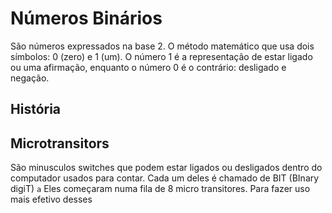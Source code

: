 # Números Binários

São números expressados na base 2. O método matemático que usa dois símbolos: 0 (zero) e 1 (um).
O número 1 é a representação de estar ligado ou uma afirmação, enquanto o número 0 é o contrário: desligado e negação.

## História

## Microtransitors

São minusculos switches que podem estar ligados ou desligados dentro do computador usados para contar. Cada um deles é chamado de BIT (BInary digiT) `a` 
Eles começaram numa fila de 8 micro transitores. Para fazer uso mais efetivo desses